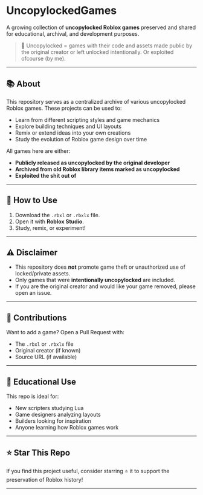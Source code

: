 # UncopylockedGames

A growing collection of **uncopylocked Roblox games** preserved and shared for educational, archival, and development purposes.

> 📌 Uncopylocked = games with their code and assets made public by the original creator or left unlocked intentionally. Or exploited ofcourse (by me).

---

## 📚 About

This repository serves as a centralized archive of various uncopylocked Roblox games. These projects can be used to:

* Learn from different scripting styles and game mechanics
* Explore building techniques and UI layouts
* Remix or extend ideas into your own creations
* Study the evolution of Roblox game design over time

All games here are either:

* **Publicly released as uncopylocked by the original developer**
* **Archived from old Roblox library items marked as uncopylocked**
* **Exploited the shit out of**

---

## 🚀 How to Use

1. Download the `.rbxl` or `.rbxlx` file.
2. Open it with **Roblox Studio**.
3. Study, remix, or experiment!

---

## ⚠️ Disclaimer

* This repository does **not** promote game theft or unauthorized use of locked/private assets.
* Only games that were **intentionally uncopylocked** are included.
* If you are the original creator and would like your game removed, please open an issue.

---

## 🤝 Contributions

Want to add a game? Open a Pull Request with:

* The `.rbxl` or `.rbxlx` file
* Original creator (if known)
* Source URL (if available)

---

## 🧠 Educational Use

This repo is ideal for:

* New scripters studying Lua
* Game designers analyzing layouts
* Builders looking for inspiration
* Anyone learning how Roblox games work

---

## ⭐ Star This Repo

If you find this project useful, consider starring ⭐ it to support the preservation of Roblox history!

---
